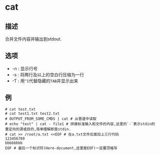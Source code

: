 # cat

## 描述

合并文件内容并输出到stdout.

## 选项

- -n : 显示行号
- -s : 将两行及以上的空白行压缩为一行
- -T : 用`^I`代替隐藏的`TAB`并显示出来

## 例

    # cat test.txt
    # cat test1.txt test2.txt
    # OUTPUT_FROM_SOME_CMDS | cat # 从管道中读取
    # echo "test" | cat - file1 # 拼接标准输入和文件的内容,这里的`-`表示stdin的重定向的源或目的,简单理解即是stdin.
    # cat >> /root/a.txt <<EOF # 在a.txt文件后面加上三行代码
    123456789
    bbbbbbbb
    EOF # 最后一个标识符(Here-document,这里是EOF)一定要顶格写
